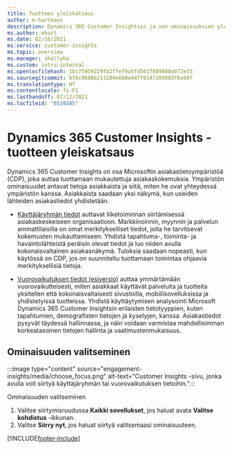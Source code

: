 ```yaml
---
title: Tuotteen yleiskatsaus
author: m-hartmann
description: Dynamics 365 Customer Insightsin ja sen ominaisuuksien yleiskatsaus.
ms.author: mhart
ms.date: 02/16/2021
ms.service: customer-insights
ms.topic: overview
ms.manager: shellyha
ms.custom: intro-internal
ms.openlocfilehash: 1bc75959229fd2ffef9a5fd5617889888eb72e55
ms.sourcegitcommit: b78c9680b213204e6b0ed47f0147205083f6a98f
ms.translationtype: HT
ms.contentlocale: fi-FI
ms.lasthandoff: 07/12/2021
ms.locfileid: "6539385"
---
```

# <a name="product-overview-for-dynamics-365-customer-insights"></a>Dynamics 365 Customer Insights -tuotteen yleiskatsaus

Dynamics 365 Customer Insights on osa Microsoftin asiakastietoympäristöä (CDP), joka auttaa tuottamaan mukautettuja asiakaskokemuksia. Ympäristön ominaisuudet antavat tietoja asiakkaista ja siitä, miten he ovat yhteydessä ympäristön kanssa. Asiakkaista saadaan yksi näkymä, kun useiden lähteiden asiakastiedot yhdistetään.


- [Käyttäjäryhmän tiedot](audience-insights/overview.md) auttavat liiketoiminnan siirtämisessä asiakaskeskeiseen organisaatioon. Markkinoinnin, myynnin ja palvelun ammattilaisilla on omat merkitykselliset tiedot, joita he tarvitsevat kokemusten mukauttamiseen. Yhdistä tapahtuma-, toiminta- ja havaintolähteistä peräisin olevat tiedot ja luo niiden avulla kokonaisvaltainen asiakasnäkymä. Tuloksia saadaan nopeasti, kun käytössä on CDP, jos on suunniteltu tuottamaan toimintaa ohjaavia merkityksellisiä tietoja. 

- [Vuorovaikutuksen tiedot (esiversio)](engagement-insights/index.yml) auttaa ymmärtämään vuorovaikutteisesti, miten asiakkaat käyttävät palveluita ja tuotteita yksitellen että kokonaisvaltaisesti sivustoilla, mobiilisovelluksissa ja yhdistetyissä tuotteissa. Yhdistä käyttäytymisen analysointi Microsoft Dynamics 365 Customer Insightsin erilaisten tietotyyppien, kuten tapahtumien, demografisten tietojen ja kyselyjen, kanssa. Asiakastiedot pysyvät täydessä hallinnassa, ja näin voidaan varmistaa mahdollisimman korkeatasoinen tietojen hallinta ja vaatimustenmukaisuus.
 
## <a name="choose-a-capability"></a>Ominaisuuden valitseminen

:::image type="content" source="engagement-insights/media/choose_focus.png" alt-text="Customer Insights -sivu, jonka avulla voit siirtyä käyttäjäryhmän tai vuorovaikutuksen tietoihin.":::

Ominaisuuden valitseminen

1. Valitse siirtymisruudussa **Kaikki sovellukset**, jos haluat avata **Valitse kohdistus** -ikkunan.
1. Valitse **Siirry nyt**, jos haluat siirtyä valitsemaasi ominaisuuteen.


[!INCLUDE[footer-include](includes/footer-banner.md)]